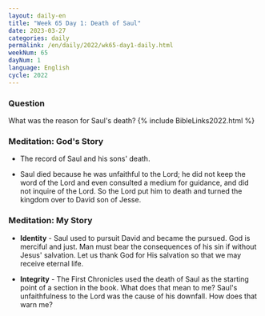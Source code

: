 ```yaml
---
layout: daily-en
title: "Week 65 Day 1: Death of Saul"
date: 2023-03-27
categories: daily
permalink: /en/daily/2022/wk65-day1-daily.html
weekNum: 65
dayNum: 1
language: English
cycle: 2022
---
```


### Question     
What was the reason for Saul's death?
{% include BibleLinks2022.html %} 

### Meditation: God's Story   
+ The record of Saul and his sons' death. 

+ Saul died because he was unfaithful to the Lord; he did not keep the word of the Lord and even consulted a medium for guidance, and did not inquire of the Lord. So the Lord put him to death and turned the kingdom over to David son of Jesse. 

### Meditation: My Story   
+ **Identity** - Saul used to pursuit David and became the pursued. God is merciful and just. Man must bear the consequences of his sin if without Jesus' salvation. Let us thank God for His salvation so that we may receive eternal life. 

+ **Integrity** - The First Chronicles used the death of Saul as the starting point of a section in the book. What does that mean to me? Saul's unfaithfulness to the Lord was the cause of his downfall. How does that warn me? 
